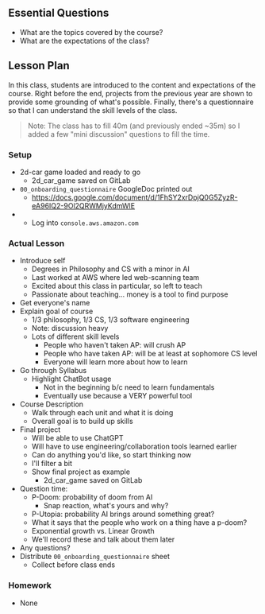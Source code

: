 ## Essential Questions

- What are the topics covered by the course?
- What are the expectations of the class?

## Lesson Plan

In this class, students are introduced to the content and expectations of the
course. Right before the end, projects from the previous year are shown to
provide some grounding of what's possible. Finally, there's a questionnaire so
that I can understand the skill levels of the class.
 
> Note: The class has to fill 40m (and previously ended ~35m) so I added a
  few "mini discussion" questions to fill the time.

### Setup

- 2d-car game loaded and ready to go
    - 2d_car_game saved on GitLab
- `00_onboarding_questionnaire` GoogleDoc printed out
    - https://docs.google.com/document/d/1FhSY2xrDpjQ0G5ZyzR-eA96IQ2-9Ol2QRWMjyKdmWlE
- - Log into `console.aws.amazon.com`

### Actual Lesson

- Introduce self
    - Degrees in Philosophy and CS with a minor in AI
    - Last worked at AWS where led web-scanning team
    - Excited about this class in particular, so left to teach
    - Passionate about teaching... money is a tool to find purpose
- Get everyone's name
- Explain goal of course
    - 1/3 philosophy, 1/3 CS, 1/3 software engineering
    - Note: discussion heavy
    - Lots of different skill levels
        - People who haven't taken AP: will crush AP
        - People who have taken AP: will be at least at sophomore CS level
        - Everyone will learn more about how to learn
- Go through Syllabus
    - Highlight ChatBot usage
        - Not in the beginning b/c need to learn fundamentals
        - Eventually use because a VERY powerful tool
- Course Description
    - Walk through each unit and what it is doing
    - Overall goal is to build up skills
- Final project
    - Will be able to use ChatGPT
    - Will have to use engineering/collaboration tools learned earlier
    - Can do anything you'd like, so start thinking now
    - I'll filter a bit
    - Show final project as example
        - 2d_car_game saved on GitLab
- Question time:
    - P-Doom: probability of doom from AI
        - Snap reaction, what's yours and why?
    - P-Utopia: probability AI brings around something great?
    - What it says that the people who work on a thing have a p-doom?
    - Exponential growth vs. Linear Growth
    - We'll record these and talk about them later
- Any questions?
- Distribute `00_onboarding_questionnaire` sheet
    - Collect before class ends

### Homework

- None
